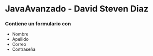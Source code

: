# JavaAvanzado - David Steven Diaz

### Contiene un formulario con

* Nombre
* Apellido
* Correo
* Contraseña
